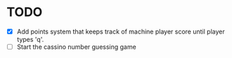 # TODO

- [x] Add points system that keeps track of machine player score until player types 'q'.
- [ ] Start the cassino number guessing game
